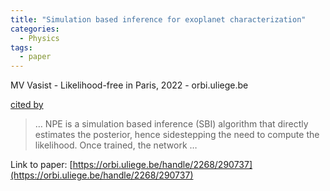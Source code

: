 ```yaml
---
title: "Simulation based inference for exoplanet characterization"
categories:
  - Physics
tags:
  - paper
---
```

MV Vasist - Likelihood-free in Paris, 2022 - orbi.uliege.be

[cited by](None) 

>… NPE is a simulation based inference (SBI) algorithm that directly estimates the posterior, hence sidestepping the need to compute the likelihood. Once trained, the network …

Link to paper: [https://orbi.uliege.be/handle/2268/290737](https://orbi.uliege.be/handle/2268/290737)
